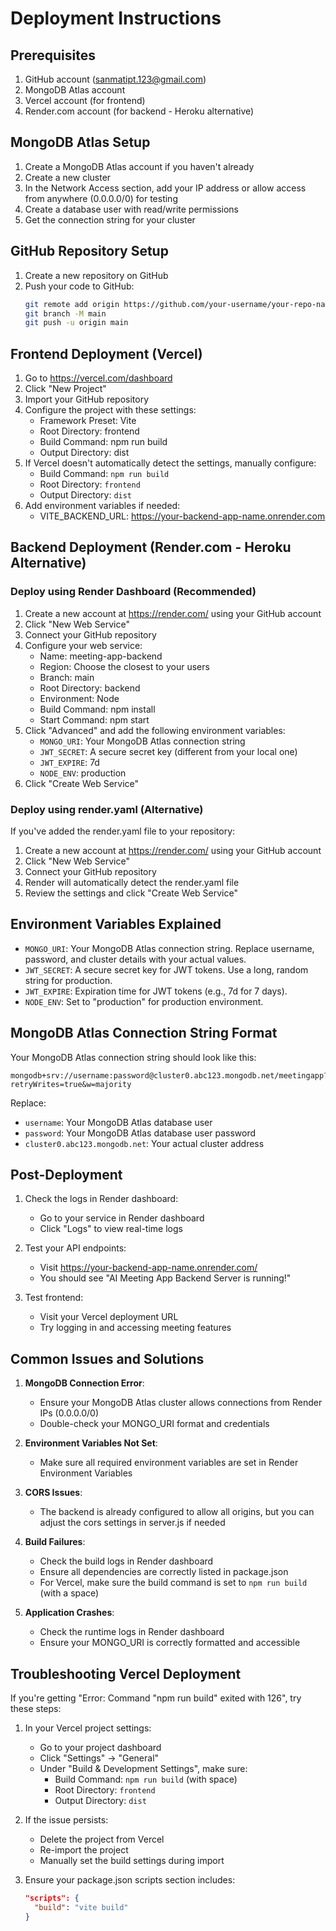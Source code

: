 # Deployment Instructions

## Prerequisites
1. GitHub account (sanmatipt.123@gmail.com)
2. MongoDB Atlas account
3. Vercel account (for frontend)
4. Render.com account (for backend - Heroku alternative)

## MongoDB Atlas Setup
1. Create a MongoDB Atlas account if you haven't already
2. Create a new cluster
3. In the Network Access section, add your IP address or allow access from anywhere (0.0.0.0/0) for testing
4. Create a database user with read/write permissions
5. Get the connection string for your cluster

## GitHub Repository Setup
1. Create a new repository on GitHub
2. Push your code to GitHub:
   ```bash
   git remote add origin https://github.com/your-username/your-repo-name.git
   git branch -M main
   git push -u origin main
   ```

## Frontend Deployment (Vercel)

1. Go to https://vercel.com/dashboard
2. Click "New Project"
3. Import your GitHub repository
4. Configure the project with these settings:
   - Framework Preset: Vite
   - Root Directory: frontend
   - Build Command: npm run build
   - Output Directory: dist
5. If Vercel doesn't automatically detect the settings, manually configure:
   - Build Command: `npm run build`
   - Root Directory: `frontend`
   - Output Directory: `dist`
6. Add environment variables if needed:
   - VITE_BACKEND_URL: https://your-backend-app-name.onrender.com

## Backend Deployment (Render.com - Heroku Alternative)

### Deploy using Render Dashboard (Recommended)

1. Create a new account at https://render.com/ using your GitHub account
2. Click "New Web Service"
3. Connect your GitHub repository
4. Configure your web service:
   - Name: meeting-app-backend
   - Region: Choose the closest to your users
   - Branch: main
   - Root Directory: backend
   - Environment: Node
   - Build Command: npm install
   - Start Command: npm start
5. Click "Advanced" and add the following environment variables:
   - `MONGO_URI`: Your MongoDB Atlas connection string
   - `JWT_SECRET`: A secure secret key (different from your local one)
   - `JWT_EXPIRE`: 7d
   - `NODE_ENV`: production
6. Click "Create Web Service"

### Deploy using render.yaml (Alternative)

If you've added the render.yaml file to your repository:

1. Create a new account at https://render.com/ using your GitHub account
2. Click "New Web Service"
3. Connect your GitHub repository
4. Render will automatically detect the render.yaml file
5. Review the settings and click "Create Web Service"

## Environment Variables Explained

- `MONGO_URI`: Your MongoDB Atlas connection string. Replace username, password, and cluster details with your actual values.
- `JWT_SECRET`: A secure secret key for JWT tokens. Use a long, random string for production.
- `JWT_EXPIRE`: Expiration time for JWT tokens (e.g., 7d for 7 days).
- `NODE_ENV`: Set to "production" for production environment.

## MongoDB Atlas Connection String Format

Your MongoDB Atlas connection string should look like this:
```
mongodb+srv://username:password@cluster0.abc123.mongodb.net/meetingapp?retryWrites=true&w=majority
```

Replace:
- `username`: Your MongoDB Atlas database user
- `password`: Your MongoDB Atlas database user password
- `cluster0.abc123.mongodb.net`: Your actual cluster address

## Post-Deployment

1. Check the logs in Render dashboard:
   - Go to your service in Render dashboard
   - Click "Logs" to view real-time logs

2. Test your API endpoints:
   - Visit https://your-backend-app-name.onrender.com/
   - You should see "AI Meeting App Backend Server is running!"

3. Test frontend:
   - Visit your Vercel deployment URL
   - Try logging in and accessing meeting features

## Common Issues and Solutions

1. **MongoDB Connection Error**:
   - Ensure your MongoDB Atlas cluster allows connections from Render IPs (0.0.0.0/0)
   - Double-check your MONGO_URI format and credentials

2. **Environment Variables Not Set**:
   - Make sure all required environment variables are set in Render Environment Variables

3. **CORS Issues**:
   - The backend is already configured to allow all origins, but you can adjust the cors settings in server.js if needed

4. **Build Failures**:
   - Check the build logs in Render dashboard
   - Ensure all dependencies are correctly listed in package.json
   - For Vercel, make sure the build command is set to `npm run build` (with a space)

5. **Application Crashes**:
   - Check the runtime logs in Render dashboard
   - Ensure your MONGO_URI is correctly formatted and accessible

## Troubleshooting Vercel Deployment

If you're getting "Error: Command "npm run build" exited with 126", try these steps:

1. In your Vercel project settings:
   - Go to your project dashboard
   - Click "Settings" → "General"
   - Under "Build & Development Settings", make sure:
     - Build Command: `npm run build` (with space)
     - Root Directory: `frontend`
     - Output Directory: `dist`

2. If the issue persists:
   - Delete the project from Vercel
   - Re-import the project
   - Manually set the build settings during import

3. Ensure your package.json scripts section includes:
   ```json
   "scripts": {
     "build": "vite build"
   }
   ```